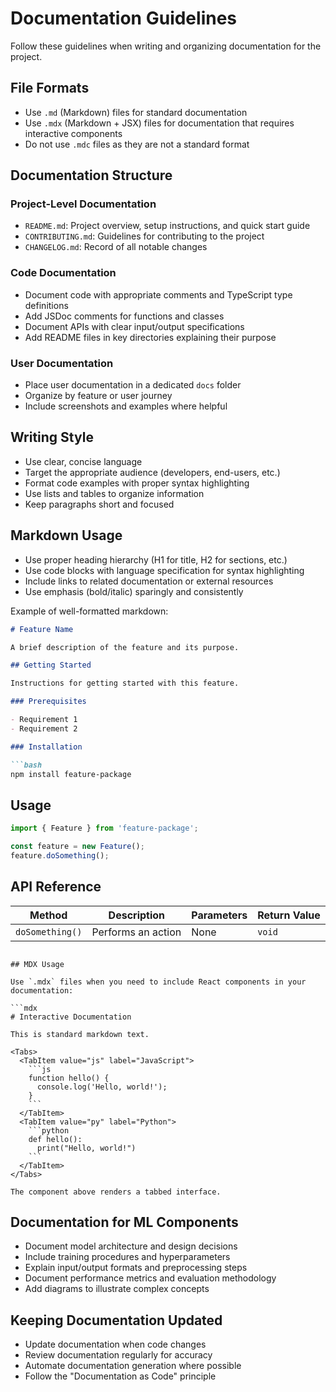 # Documentation Guidelines

Follow these guidelines when writing and organizing documentation for the project.

## File Formats

- Use `.md` (Markdown) files for standard documentation
- Use `.mdx` (Markdown + JSX) files for documentation that requires interactive components
- Do not use `.mdc` files as they are not a standard format

## Documentation Structure

### Project-Level Documentation

- `README.md`: Project overview, setup instructions, and quick start guide
- `CONTRIBUTING.md`: Guidelines for contributing to the project
- `CHANGELOG.md`: Record of all notable changes

### Code Documentation

- Document code with appropriate comments and TypeScript type definitions
- Add JSDoc comments for functions and classes
- Document APIs with clear input/output specifications
- Add README files in key directories explaining their purpose

### User Documentation

- Place user documentation in a dedicated `docs` folder
- Organize by feature or user journey
- Include screenshots and examples where helpful

## Writing Style

- Use clear, concise language
- Target the appropriate audience (developers, end-users, etc.)
- Format code examples with proper syntax highlighting
- Use lists and tables to organize information
- Keep paragraphs short and focused

## Markdown Usage

- Use proper heading hierarchy (H1 for title, H2 for sections, etc.)
- Use code blocks with language specification for syntax highlighting
- Include links to related documentation or external resources
- Use emphasis (bold/italic) sparingly and consistently

Example of well-formatted markdown:

```markdown
# Feature Name

A brief description of the feature and its purpose.

## Getting Started

Instructions for getting started with this feature.

### Prerequisites

- Requirement 1
- Requirement 2

### Installation

```bash
npm install feature-package
```

## Usage

```typescript
import { Feature } from 'feature-package';

const feature = new Feature();
feature.doSomething();
```

## API Reference

| Method | Description | Parameters | Return Value |
|--------|-------------|------------|--------------|
| `doSomething()` | Performs an action | None | `void` |
```

## MDX Usage

Use `.mdx` files when you need to include React components in your documentation:

```mdx
# Interactive Documentation

This is standard markdown text.

<Tabs>
  <TabItem value="js" label="JavaScript">
    ```js
    function hello() {
      console.log('Hello, world!');
    }
    ```
  </TabItem>
  <TabItem value="py" label="Python">
    ```python
    def hello():
      print("Hello, world!")
    ```
  </TabItem>
</Tabs>

The component above renders a tabbed interface.
```

## Documentation for ML Components

- Document model architecture and design decisions
- Include training procedures and hyperparameters
- Explain input/output formats and preprocessing steps
- Document performance metrics and evaluation methodology
- Add diagrams to illustrate complex concepts

## Keeping Documentation Updated

- Update documentation when code changes
- Review documentation regularly for accuracy
- Automate documentation generation where possible
- Follow the "Documentation as Code" principle